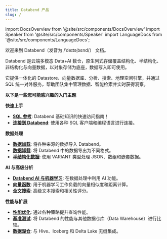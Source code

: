 ```yaml
---
title: Databend 产品
slug: /
---
```


import DocsOverview from '@site/src/components/DocsOverview'
import Speaker from '@site/src/components/Speaker'
import LanguageDocs from '@site/src/components/LanguageDocs';

欢迎来到 Databend（发音为 /ˈdeɪtəˌbɛnd/）<Speaker /> 文档。

Databend 是云端多模态 Data+AI 数仓，原生列式存储覆盖结构化、半结构化、非结构化与向量数据，以对象存储为底座，数据写入即可使用。

它提供一体化的 Datastore、向量数据库、分析、搜索、地理空间引擎，并通过 SQL 统一对外服务，帮助团队集中管理数据、智能检索并实时获得洞察。

<DocsOverview />

**以下是一些您可能感兴趣的入门主题**

**快速上手**
- **[SQL 参考](/sql)**: Databend 基础知识的快速访问指南！
- **[连接到 Databend](/guides/sql-clients)**: 使用各种 SQL 客户端和编程语言进行连接。

**数据处理**
- **[数据加载](/guides/load-data)**: 将各种来源的数据导入 Databend。
- **[数据卸载](/guides/unload-data)**: 将 Databend 中的数据导出为不同格式。
- **[半结构化数据](/sql/sql-functions/semi-structured-functions)**: 使用 VARIANT 类型处理 JSON、数组和嵌套数据。

**AI 与高级分析**
- **[Databend AI 与机器学习](/guides/ai-functions)**: 在数据处理中利用 AI 功能。
- **[向量函数](/sql/sql-functions/vector-functions)**: 用于机器学习工作负载的向量相似度和距离计算。
- **[全文搜索](/guides/performance/fulltext-index)**: 高级文本搜索和相关性评分。

**性能与扩展**
- **[性能优化](/guides/performance)**: 通过各种策略提升查询性能。
- **[基准测试](/guides/benchmark)**: 将 Databend 的性能与其他数据仓库（Data Warehouse）进行比较。
- **[数据湖仓](/guides/access-data-lake)**: 与 Hive、Iceberg 和 Delta Lake 无缝集成。

